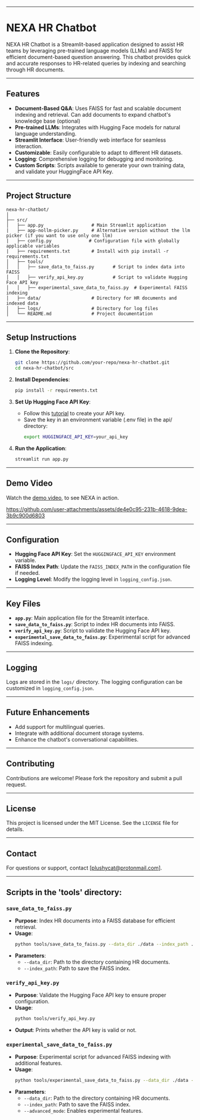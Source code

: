 

--- 

# NEXA HR Chatbot

NEXA HR Chatbot is a Streamlit-based application designed to assist HR teams by leveraging pre-trained language models (LLMs) and FAISS for efficient document-based question answering. This chatbot provides quick and accurate responses to HR-related queries by indexing and searching through HR documents.

---

## Features

- **Document-Based Q&A**: Uses FAISS for fast and scalable document indexing and retrieval. Can add documents to expand chatbot's knowledge base (optional)
- **Pre-trained LLMs**: Integrates with Hugging Face models for natural language understanding.
- **Streamlit Interface**: User-friendly web interface for seamless interaction.
- **Customizable**: Easily configurable to adapt to different HR datasets.
- **Logging**: Comprehensive logging for debugging and monitoring.
- **Custom Scripts**: Scripts available to generate your own training data, and validate your HuggingFace API Key.
---

## Project Structure

```
nexa-hr-chatbot/
│
├── src/
│   ├── app.py                  # Main Streamlit application
|   ├── app-nollm-picker.py     # Alternative version without the llm picker (if you want to use only one llm)
|   ├── config.py              # Configuration file with globally applicable variables
|   ├── requirements.txt        # Install with pip install -r requirements.txt
│   ├── tools/
│   │   ├── save_data_to_faiss.py       # Script to index data into FAISS
│   │   ├── verify_api_key.py           # Script to validate Hugging Face API key
│   │   ├── experimental_save_data_to_faiss.py  # Experimental FAISS indexing
│   ├── data/                   # Directory for HR documents and indexed data
│   ├── logs/                   # Directory for log files
│   └── README.md               # Project documentation
```

---

## Setup Instructions

1. **Clone the Repository**:
    ```bash
    git clone https://github.com/your-repo/nexa-hr-chatbot.git
    cd nexa-hr-chatbot/src
    ```

2. **Install Dependencies**:
    ```bash
    pip install -r requirements.txt
    ```

3. **Set Up Hugging Face API Key**:
    - Follow this [tutorial](https://huggingface.co/docs/hub/security-tokens) to create your API key.
    - Save the key in an environment variable (.env file) in the api/ directory:
      ```bash
      export HUGGINGFACE_API_KEY=your_api_key
      ```

4. **Run the Application**:
    ```bash
    streamlit run app.py
    ```

---

## Demo Video

Watch the [demo video](https://youtu.be/2PTAVqWwaKY), to see NEXA in action. 

https://github.com/user-attachments/assets/de4e0c95-231b-4618-9dea-3b9c900d6803

---

## Configuration

- **Hugging Face API Key**: Set the `HUGGINGFACE_API_KEY` environment variable.
- **FAISS Index Path**: Update the `FAISS_INDEX_PATH` in the configuration file if needed.
- **Logging Level**: Modify the logging level in `logging_config.json`.

---

## Key Files

- **`app.py`**: Main application file for the Streamlit interface.
- **`save_data_to_faiss.py`**: Script to index HR documents into FAISS.
- **`verify_api_key.py`**: Script to validate the Hugging Face API key.
- **`experimental_save_data_to_faiss.py`**: Experimental script for advanced FAISS indexing.

---

## Logging

Logs are stored in the `logs/` directory. The logging configuration can be customized in `logging_config.json`.

---

## Future Enhancements

- Add support for multilingual queries.
- Integrate with additional document storage systems.
- Enhance the chatbot's conversational capabilities.

---

## Contributing

Contributions are welcome! Please fork the repository and submit a pull request.

---

## License

This project is licensed under the MIT License. See the `LICENSE` file for details.

---

## Contact

For questions or support, contact [plushycat@protonmail.com].

---

## Scripts in the 'tools' directory:

### `save_data_to_faiss.py`
- **Purpose**: Index HR documents into a FAISS database for efficient retrieval.
- **Usage**:
  ```bash
  python tools/save_data_to_faiss.py --data_dir ./data --index_path ./models/faiss_index
  ```
- **Parameters**:
  - `--data_dir`: Path to the directory containing HR documents.
  - `--index_path`: Path to save the FAISS index.

### `verify_api_key.py`
- **Purpose**: Validate the Hugging Face API key to ensure proper configuration.
- **Usage**:
  ```bash
  python tools/verify_api_key.py
  ```
- **Output**: Prints whether the API key is valid or not.

### `experimental_save_data_to_faiss.py`
- **Purpose**: Experimental script for advanced FAISS indexing with additional features.
- **Usage**:
  ```bash
  python tools/experimental_save_data_to_faiss.py --data_dir ./data --index_path ./models/faiss_index --advanced_mode
  ```
- **Parameters**:
  - `--data_dir`: Path to the directory containing HR documents.
  - `--index_path`: Path to save the FAISS index.
  - `--advanced_mode`: Enables experimental features.
